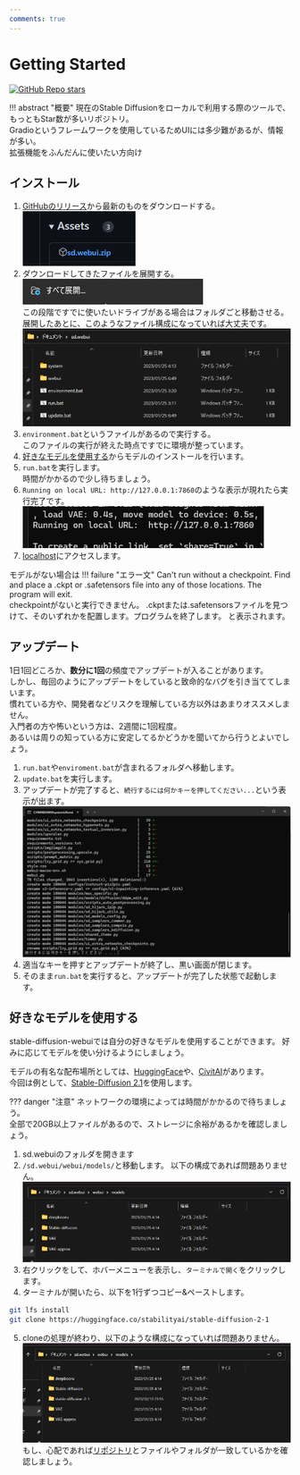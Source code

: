 ```yaml
---
comments: true
---
```


# Getting Started

[![GitHub Repo stars](https://img.shields.io/github/stars/AUTOMATIC1111/stable-diffusion-webui?style=social)](https://github.com/AUTOMATIC1111/stable-diffusion-webui)    

!!! abstract "概要"
    現在のStable Diffusionをローカルで利用する際のツールで、もっともStar数が多いリポジトリ。  
    Gradioというフレームワークを使用しているためUIには多少難があるが、情報が多い。  
    拡張機能をふんだんに使いたい方向け


## インストール
1. [GitHubのリリース](https://github.com/AUTOMATIC1111/stable-diffusion-webui/releases/latest)から最新のものをダウンロードする。  
![](./iamges/assets.png)
2. ダウンロードしてきたファイルを展開する。  
![](./iamges/extract.png)  
この段階ですでに使いたいドライブがある場合はフォルダごと移動させる。  
展開したあとに、このようなファイル構成になっていれば大丈夫です。  
![](./iamges/folder.png)
3. `environment.bat`というファイルがあるので実行する。  
このファイルの実行が終えた時点ですでに環境が整っています。
4. [好きなモデルを使用する](#_3)からモデルのインストールを行います。 
5. `run.bat`を実行します。  
時間がかかるので少し待ちましょう。  
6. `Running on local URL: http://127.0.0.1:7860`のような表示が現れたら実行完了です。
![](./iamges/access.png)  
7. [localhost](http://127.0.0.1:7860)にアクセスします。

モデルがない場合は
!!! failure "エラー文"
    Can't run without a checkpoint. Find and place a .ckpt or .safetensors file into any of those locations. The program will exit.  
    checkpointがないと実行できません。 .ckptまたは.safetensorsファイルを見つけて、そのいずれかを配置します。プログラムを終了します。
と表示されます。



## アップデート
1日1回どころか、**数分に1回**の頻度でアップデートが入ることがあります。  
しかし、毎回のようにアップデートをしていると致命的なバグを引き当ててしまいます。  
慣れている方や、開発者などリスクを理解している方以外はあまりオススメしません。  
入門者の方や怖いという方は、2週間に1回程度。  
あるいは周りの知っている方に安定してるかどうかを聞いてから行うとよいでしょう。  

1. `run.bat`や`enviroment.bat`が含まれるフォルダへ移動します。
2. `update.bat`を実行します。
3. アップデートが完了すると、`続行するには何かキーを押してください...`という表示が出ます。
![](./iamges/update.png)
4. 適当なキーを押すとアップデートが終了し、黒い画面が閉じます。
5. そのまま`run.bat`を実行すると、アップデートが完了した状態で起動します。


## 好きなモデルを使用する
stable-diffusion-webuiでは自分の好きなモデルを使用することができます。
好みに応じてモデルを使い分けるようにしましょう。
  
モデルの有名な配布場所としては、[HuggingFace](https://huggingface.co/)や、[CivitAI](https://civitai.com/)があります。  
今回は例として、[Stable-Diffusion 2.1](https://huggingface.co/stabilityai/stable-diffusion-2-1)を使用します。  

??? danger "注意"
    ネットワークの環境によっては時間がかかるので待ちましょう。  
    全部で20GB以上ファイルがあるので、ストレージに余裕があるかを確認しましょう。

1. sd.webuiのフォルダを開きます
2. `/sd.webui/webui/models/`と移動します。
以下の構成であれば問題ありません。
![](./iamges/folder_2.png)
3. 右クリックをして、ホバーメニューを表示し、`ターミナルで開く`をクリックします。
4. ターミナルが開いたら、以下を1行ずつコピー&ペーストします。  
```bash
git lfs install
git clone https://huggingface.co/stabilityai/stable-diffusion-2-1
```
5. cloneの処理が終わり、以下のような構成になっていれば問題ありません。
![](./iamges/sd21.png)  
もし、心配であれば[リポジトリ](https://huggingface.co/stabilityai/stable-diffusion-2-1/tree/main)とファイルやフォルダが一致しているかを確認しましょう。